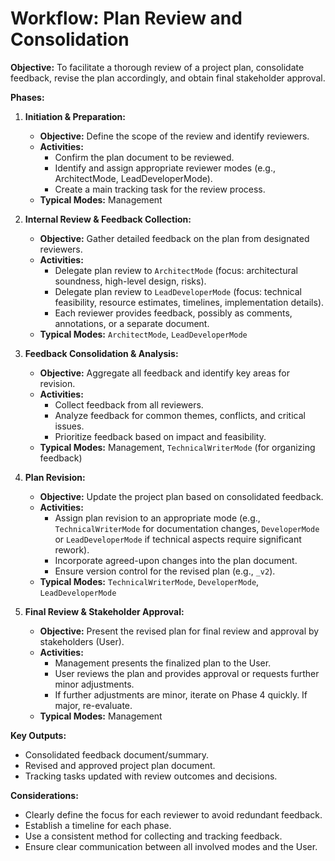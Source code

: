 # Workflow: Plan Review and Consolidation

**Objective:** To facilitate a thorough review of a project plan, consolidate feedback, revise the plan accordingly, and obtain final stakeholder approval.

**Phases:**

1.  **Initiation & Preparation:**
    *   **Objective:** Define the scope of the review and identify reviewers.
    *   **Activities:**
        *   Confirm the plan document to be reviewed.
        *   Identify and assign appropriate reviewer modes (e.g., ArchitectMode, LeadDeveloperMode).
        *   Create a main tracking task for the review process.
    *   **Typical Modes:** Management

2.  **Internal Review & Feedback Collection:**
    *   **Objective:** Gather detailed feedback on the plan from designated reviewers.
    *   **Activities:**
        *   Delegate plan review to `ArchitectMode` (focus: architectural soundness, high-level design, risks).
        *   Delegate plan review to `LeadDeveloperMode` (focus: technical feasibility, resource estimates, timelines, implementation details).
        *   Each reviewer provides feedback, possibly as comments, annotations, or a separate document.
    *   **Typical Modes:** `ArchitectMode`, `LeadDeveloperMode`

3.  **Feedback Consolidation & Analysis:**
    *   **Objective:** Aggregate all feedback and identify key areas for revision.
    *   **Activities:**
        *   Collect feedback from all reviewers.
        *   Analyze feedback for common themes, conflicts, and critical issues.
        *   Prioritize feedback based on impact and feasibility.
    *   **Typical Modes:** Management, `TechnicalWriterMode` (for organizing feedback)

4.  **Plan Revision:**
    *   **Objective:** Update the project plan based on consolidated feedback.
    *   **Activities:**
        *   Assign plan revision to an appropriate mode (e.g., `TechnicalWriterMode` for documentation changes, `DeveloperMode` or `LeadDeveloperMode` if technical aspects require significant rework).
        *   Incorporate agreed-upon changes into the plan document.
        *   Ensure version control for the revised plan (e.g., `_v2`).
    *   **Typical Modes:** `TechnicalWriterMode`, `DeveloperMode`, `LeadDeveloperMode`

5.  **Final Review & Stakeholder Approval:**
    *   **Objective:** Present the revised plan for final review and approval by stakeholders (User).
    *   **Activities:**
        *   Management presents the finalized plan to the User.
        *   User reviews the plan and provides approval or requests further minor adjustments.
        *   If further adjustments are minor, iterate on Phase 4 quickly. If major, re-evaluate.
    *   **Typical Modes:** Management

**Key Outputs:**

*   Consolidated feedback document/summary.
*   Revised and approved project plan document.
*   Tracking tasks updated with review outcomes and decisions.

**Considerations:**

*   Clearly define the focus for each reviewer to avoid redundant feedback.
*   Establish a timeline for each phase.
*   Use a consistent method for collecting and tracking feedback.
*   Ensure clear communication between all involved modes and the User.